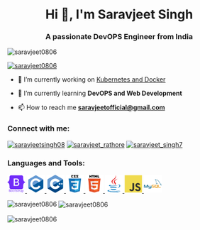 <h1 align="center">Hi 👋, I'm Saravjeet Singh</h1>
<h3 align="center">A passionate DevOPS Engineer from India</h3>

<p align="left"> <img src="https://komarev.com/ghpvc/?username=saravjeet0806&label=Profile%20views&color=0e75b6&style=flat" alt="saravjeet0806" /> </p>

<p align="left"> <a href="https://github.com/ryo-ma/github-profile-trophy"><img src="https://github-profile-trophy.vercel.app/?username=saravjeet0806" alt="saravjeet0806" /></a> </p>

- 🔭 I’m currently working on [Kubernetes and Docker]()

- 🌱 I’m currently learning **DevOPS and Web Development**

- 📫 How to reach me **saravjeetofficial@gmail.com**

<h3 align="left">Connect with me:</h3>
<p align="left">
<a href="https://linkedin.com/in/saravjeetsingh08" target="blank"><img align="center" src="https://raw.githubusercontent.com/rahuldkjain/github-profile-readme-generator/master/src/images/icons/Social/linked-in-alt.svg" alt="saravjeetsingh08" height="30" width="40" /></a>
<a href="https://instagram.com/saravjeet_rathore" target="blank"><img align="center" src="https://raw.githubusercontent.com/rahuldkjain/github-profile-readme-generator/master/src/images/icons/Social/instagram.svg" alt="saravjeet_rathore" height="30" width="40" /></a>
<a href="https://www.leetcode.com/saravjeet_singh7" target="blank"><img align="center" src="https://raw.githubusercontent.com/rahuldkjain/github-profile-readme-generator/master/src/images/icons/Social/leet-code.svg" alt="saravjeet_singh7" height="30" width="40" /></a>
</p>

<h3 align="left">Languages and Tools:</h3>
<p align="left"> <a href="https://getbootstrap.com" target="_blank" rel="noreferrer"> <img src="https://raw.githubusercontent.com/devicons/devicon/master/icons/bootstrap/bootstrap-plain-wordmark.svg" alt="bootstrap" width="40" height="40"/> </a> <a href="https://www.cprogramming.com/" target="_blank" rel="noreferrer"> <img src="https://raw.githubusercontent.com/devicons/devicon/master/icons/c/c-original.svg" alt="c" width="40" height="40"/> </a> <a href="https://www.w3schools.com/cpp/" target="_blank" rel="noreferrer"> <img src="https://raw.githubusercontent.com/devicons/devicon/master/icons/cplusplus/cplusplus-original.svg" alt="cplusplus" width="40" height="40"/> </a> <a href="https://www.w3schools.com/css/" target="_blank" rel="noreferrer"> <img src="https://raw.githubusercontent.com/devicons/devicon/master/icons/css3/css3-original-wordmark.svg" alt="css3" width="40" height="40"/> </a> <a href="https://www.w3.org/html/" target="_blank" rel="noreferrer"> <img src="https://raw.githubusercontent.com/devicons/devicon/master/icons/html5/html5-original-wordmark.svg" alt="html5" width="40" height="40"/> </a> <a href="https://www.java.com" target="_blank" rel="noreferrer"> <img src="https://raw.githubusercontent.com/devicons/devicon/master/icons/java/java-original.svg" alt="java" width="40" height="40"/> </a> <a href="https://developer.mozilla.org/en-US/docs/Web/JavaScript" target="_blank" rel="noreferrer"> <img src="https://raw.githubusercontent.com/devicons/devicon/master/icons/javascript/javascript-original.svg" alt="javascript" width="40" height="40"/> </a> <a href="https://www.mysql.com/" target="_blank" rel="noreferrer"> <img src="https://raw.githubusercontent.com/devicons/devicon/master/icons/mysql/mysql-original-wordmark.svg" alt="mysql" width="40" height="40"/> </a> </p>

<p><img align="left" src="https://github-readme-stats.vercel.app/api/top-langs?username=saravjeet0806&show_icons=true&locale=en&layout=compact" alt="saravjeet0806" /></p>

<p>&nbsp;<img align="center" src="https://github-readme-stats.vercel.app/api?username=saravjeet0806&show_icons=true&locale=en" alt="saravjeet0806" /></p>

<p><img align="center" src="https://github-readme-streak-stats.herokuapp.com/?user=saravjeet0806&" alt="saravjeet0806" /></p>
